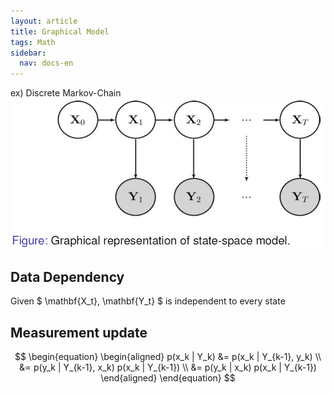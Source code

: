 ```yaml
---
layout: article
title: Graphical Model
tags: Math
sidebar:
  nav: docs-en
---
```


ex) Discrete Markov-Chain
![png](/images/graphical_files/1.jpg)

<!--more-->


## Data Dependency
Given $ \mathbf{X_t}, \mathbf{Y_t} $ is independent to every state
<br>

## Measurement update
$$
\begin{equation}
\begin{aligned}
    p(x_k | Y_k) &= p(x_k | Y_{k-1}, y_k) \\
    &∝ p(y_k | Y_{k-1}, x_k) p(x_k | Y_{k-1}) \\
    &= p(y_k | x_k) p(x_k | Y_{k-1})
\end{aligned}
\end{equation}
$$
